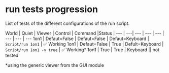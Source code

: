 # run tests progression
List of tests of the different configurations of the run script.

World | Quiet | Viewer | Control | Command |Status |
--- | ---| --- | --- | --- | --- | --- | ---
1on1 | Defaut=False | Defaut=False | Defaut=Keyboard | `Script/run 1on1` | :white_check_mark: Working
1on1 | Defaut=False | True | Defult=Keyboard | `Script/run 1on1 -v true` | :white_check_mark: Working*
1on1 | True | True | Keyboard || not tested


*using the generic viewer from the GUI module
